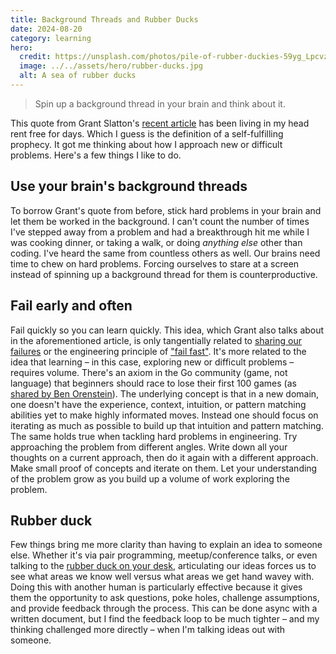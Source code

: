 ```yaml
---
title: Background Threads and Rubber Ducks
date: 2024-08-20
category: learning
hero:
  credit: https://unsplash.com/photos/pile-of-rubber-duckies-59yg_LpcvzQ
  image: ../../assets/hero/rubber-ducks.jpg
  alt: A sea of rubber ducks
---
```


> Spin up a background thread in your brain and think about it.&nbsp;

This quote from Grant Slatton's [recent article](https://grantslatton.com/software-pathfinding) has been living in my head rent free for days. Which I guess is the definition of a self-fulfilling prophecy. It got me thinking about how I approach new or difficult problems. Here's a few things I like to do.

## Use your brain's background threads

To borrow Grant's quote from before, stick hard problems in your brain and let them be worked in the background. I can't count the number of times I've stepped away from a problem and had a breakthrough hit me while I was cooking dinner, or taking a walk, or doing _anything else_ other than coding. I've heard the same from countless others as well. Our brains need time to chew on hard problems. Forcing ourselves to stare at a screen instead of spinning up a background thread for them is counterproductive.

## Fail early and often

Fail quickly so you can learn quickly. This idea, which Grant also talks about in the aforementioned article, is only tangentially related to [sharing our failures](./abandon-the-fear-of-failure) or the engineering principle of ["fail fast"](https://en.wikipedia.org/wiki/Fail-fast_system). It's more related to the idea that learning – in this case, exploring new or difficult problems – requires volume. There's an axiom in the Go community (game, not language) that beginners should race to lose their first 100 games (as [shared by Ben Orenstein](https://twitter.com/r00k/status/1767929267889852777)). The underlying concept is that in a new domain, one doesn't have the experience, context, intuition, or pattern matching abilities yet to make highly informated moves. Instead one should focus on iterating as much as possible to build up that intuition and pattern matching. The same holds true when tackling hard problems in engineering. Try approaching the problem from different angles. Write down all your thoughts on a current approach, then do it again with a different approach. Make small proof of concepts and iterate on them. Let your understanding of the problem grow as you build up a volume of work exploring the problem.

## Rubber duck

Few things bring me more clarity than having to explain an idea to someone else. Whether it's via pair programming, meetup/conference talks, or even talking to the [rubber duck on your desk](https://en.wikipedia.org/wiki/Rubber_duck_debugging), articulating our ideas forces us to see what areas we know well versus what areas we get hand wavey with. Doing this with another human is particularly effective because it gives them the opportunity to ask questions, poke holes, challenge assumptions, and provide feedback through the process. This can be done async with a written document, but I find the feedback loop to be much tighter – and my thinking challenged more directly – when I'm talking ideas out with someone.
